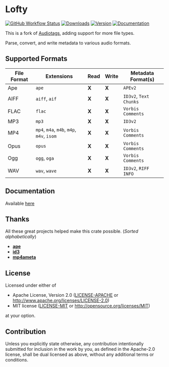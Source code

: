 # Lofty
[![GitHub Workflow Status](https://img.shields.io/github/workflow/status/Serial-ATA/lofty-rs/CI?style=for-the-badge&logo=github)](https://github.com/Serial-ATA/lofty-rs/actions/workflows/ci.yml)
[![Downloads](https://img.shields.io/crates/d/lofty?style=for-the-badge&logo=rust)](https://crates.io/crates/lofty)
[![Version](https://img.shields.io/crates/v/lofty?style=for-the-badge&logo=rust)](https://crates.io/crates/lofty)
[![Documentation](https://img.shields.io/badge/docs.rs-lofty-informational?style=for-the-badge&logo=read-the-docs)](https://docs.rs/lofty/)

This is a fork of [Audiotags](https://github.com/TianyiShi2001/audiotags), adding support for more file types.

Parse, convert, and write metadata to various audio formats.

## Supported Formats

| File Format | Extensions                                | Read | Write | Metadata Format(s)    |
|-------------|-------------------------------------------|------|-------|-----------------------|
| Ape         | `ape`                                     |**X** |**X**  |`APEv2`                |
| AIFF        | `aiff`, `aif`                             |**X** |**X**  |`ID3v2`, `Text Chunks` |
| FLAC        | `flac`                                    |**X** |**X**  |`Vorbis Comments`      |
| MP3         | `mp3`                                     |**X** |**X**  |`ID3v2`                |
| MP4         | `mp4`, `m4a`, `m4b`, `m4p`, `m4v`, `isom` |**X** |**X**  |`Vorbis Comments`      |
| Opus        | `opus`                                    |**X** |**X**  |`Vorbis Comments`      |
| Ogg         | `ogg`, `oga`                              |**X** |**X**  |`Vorbis Comments`      |
| WAV         | `wav`, `wave`                             |**X** |**X**  |`ID3v2`, `RIFF INFO`   |

## Documentation

Available [here](https://docs.rs/lofty)

## Thanks

All these great projects helped make this crate possible. (*Sorted alphabetically*)

* [**ape**](https://github.com/rossnomann/rust-ape)
* [**id3**](https://github.com/polyfloyd/rust-id3)
* [**mp4ameta**](https://github.com/Saecki/rust-mp4ameta)

## License

Licensed under either of

* Apache License, Version 2.0
  ([LICENSE-APACHE](LICENSE-APACHE) or http://www.apache.org/licenses/LICENSE-2.0)
* MIT license
  ([LICENSE-MIT](LICENSE-MIT) or http://opensource.org/licenses/MIT)

at your option.

## Contribution

Unless you explicitly state otherwise, any contribution intentionally submitted
for inclusion in the work by you, as defined in the Apache-2.0 license, shall be
dual licensed as above, without any additional terms or conditions.
